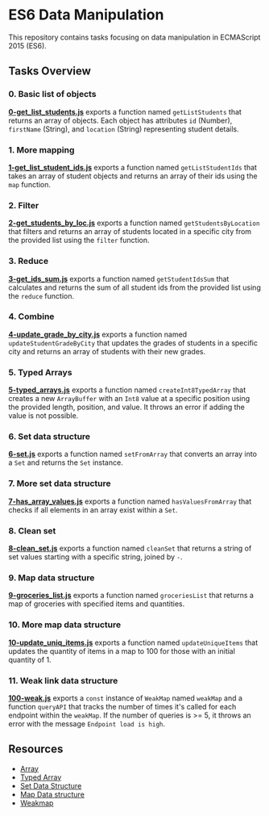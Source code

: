 # ES6 Data Manipulation

This repository contains tasks focusing on data manipulation in ECMAScript 2015 (ES6).

## Tasks Overview

### 0. Basic list of objects

[**0-get_list_students.js**](0-get_list_students.js) exports a function named `getListStudents` that returns an array of objects. Each object has attributes `id` (Number), `firstName` (String), and `location` (String) representing student details.

### 1. More mapping

[**1-get_list_student_ids.js**](1-get_list_student_ids.js) exports a function named `getListStudentIds` that takes an array of student objects and returns an array of their ids using the `map` function.

### 2. Filter

[**2-get_students_by_loc.js**](2-get_students_by_loc.js) exports a function named `getStudentsByLocation` that filters and returns an array of students located in a specific city from the provided list using the `filter` function.

### 3. Reduce

[**3-get_ids_sum.js**](3-get_ids_sum.js) exports a function named `getStudentIdsSum` that calculates and returns the sum of all student ids from the provided list using the `reduce` function.

### 4. Combine

[**4-update_grade_by_city.js**](4-update_grade_by_city.js) exports a function named `updateStudentGradeByCity` that updates the grades of students in a specific city and returns an array of students with their new grades.

### 5. Typed Arrays

[**5-typed_arrays.js**](5-typed_arrays.js) exports a function named `createInt8TypedArray` that creates a new `ArrayBuffer` with an `Int8` value at a specific position using the provided length, position, and value. It throws an error if adding the value is not possible.

### 6. Set data structure

[**6-set.js**](6-set.js) exports a function named `setFromArray` that converts an array into a `Set` and returns the `Set` instance.

### 7. More set data structure

[**7-has_array_values.js**](7-has_array_values.js) exports a function named `hasValuesFromArray` that checks if all elements in an array exist within a `Set`.

### 8. Clean set

[**8-clean_set.js**](8-clean_set.js) exports a function named `cleanSet` that returns a string of set values starting with a specific string, joined by `-`.

### 9. Map data structure

[**9-groceries_list.js**](9-groceries_list.js) exports a function named `groceriesList` that returns a map of groceries with specified items and quantities.

### 10. More map data structure

[**10-update_uniq_items.js**](10-update_uniq_items.js) exports a function named `updateUniqueItems` that updates the quantity of items in a map to 100 for those with an initial quantity of 1.

### 11. Weak link data structure

[**100-weak.js**](100-weak.js) exports a `const` instance of `WeakMap` named `weakMap` and a function `queryAPI` that tracks the number of times it's called for each endpoint within the `weakMap`. If the number of queries is >= 5, it throws an error with the message `Endpoint load is high`.

## Resources

- [Array](https://intranet.alxswe.com/rltoken/bcXqK1IaIHtrZ45sv0RxsQ)
- [Typed Array](https://intranet.alxswe.com/rltoken/YZ5RtzAPTaWtF00MYbXuVw)
- [Set Data Structure](https://intranet.alxswe.com/rltoken/Ch8vq39y9QnlTMr8CymgEg)
- [Map Data structure](https://intranet.alxswe.com/rltoken/W29MV3f8Ii4HmeJSALNIpw)
- [Weakmap](https://intranet.alxswe.com/rltoken/pSetFVFeIR660GPE0flPdg)